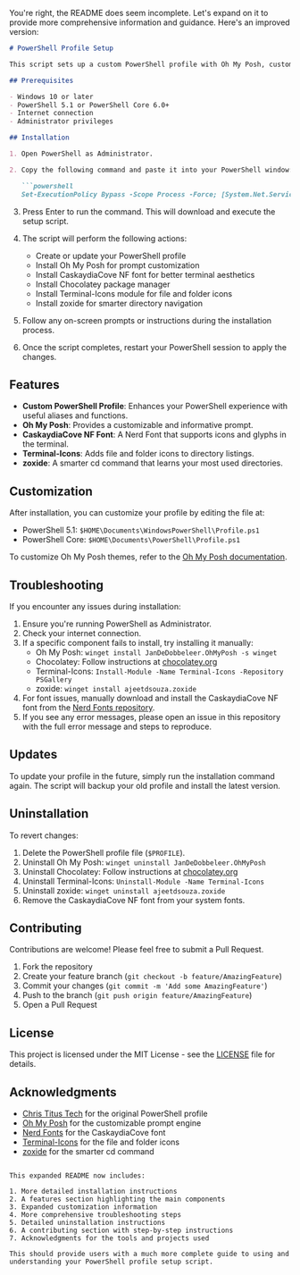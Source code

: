 You're right, the README does seem incomplete. Let's expand on it to provide more comprehensive information and guidance. Here's an improved version:

```markdown
# PowerShell Profile Setup

This script sets up a custom PowerShell profile with Oh My Posh, custom fonts, and useful tools to enhance your PowerShell experience.

## Prerequisites

- Windows 10 or later
- PowerShell 5.1 or PowerShell Core 6.0+
- Internet connection
- Administrator privileges

## Installation

1. Open PowerShell as Administrator.

2. Copy the following command and paste it into your PowerShell window:

   ```powershell
   Set-ExecutionPolicy Bypass -Scope Process -Force; [System.Net.ServicePointManager]::SecurityProtocol = [System.Net.ServicePointManager]::SecurityProtocol -bor 3072; iex ((New-Object System.Net.WebClient).DownloadString('https://raw.githubusercontent.com/ChrisTitusTech/powershell-profile/main/setup_profile.ps1'))
   ```

3. Press Enter to run the command. This will download and execute the setup script.

4. The script will perform the following actions:
   - Create or update your PowerShell profile
   - Install Oh My Posh for prompt customization
   - Install CaskaydiaCove NF font for better terminal aesthetics
   - Install Chocolatey package manager
   - Install Terminal-Icons module for file and folder icons
   - Install zoxide for smarter directory navigation

5. Follow any on-screen prompts or instructions during the installation process.

6. Once the script completes, restart your PowerShell session to apply the changes.

## Features

- **Custom PowerShell Profile**: Enhances your PowerShell experience with useful aliases and functions.
- **Oh My Posh**: Provides a customizable and informative prompt.
- **CaskaydiaCove NF Font**: A Nerd Font that supports icons and glyphs in the terminal.
- **Terminal-Icons**: Adds file and folder icons to directory listings.
- **zoxide**: A smarter cd command that learns your most used directories.

## Customization

After installation, you can customize your profile by editing the file at:

- PowerShell 5.1: `$HOME\Documents\WindowsPowerShell\Profile.ps1`
- PowerShell Core: `$HOME\Documents\PowerShell\Profile.ps1`

To customize Oh My Posh themes, refer to the [Oh My Posh documentation](https://ohmyposh.dev/docs/).

## Troubleshooting

If you encounter any issues during installation:

1. Ensure you're running PowerShell as Administrator.
2. Check your internet connection.
3. If a specific component fails to install, try installing it manually:
   - Oh My Posh: `winget install JanDeDobbeleer.OhMyPosh -s winget`
   - Chocolatey: Follow instructions at [chocolatey.org](https://chocolatey.org/install)
   - Terminal-Icons: `Install-Module -Name Terminal-Icons -Repository PSGallery`
   - zoxide: `winget install ajeetdsouza.zoxide`
4. For font issues, manually download and install the CaskaydiaCove NF font from the [Nerd Fonts repository](https://github.com/ryanoasis/nerd-fonts/releases).
5. If you see any error messages, please open an issue in this repository with the full error message and steps to reproduce.

## Updates

To update your profile in the future, simply run the installation command again. The script will backup your old profile and install the latest version.

## Uninstallation

To revert changes:

1. Delete the PowerShell profile file (`$PROFILE`).
2. Uninstall Oh My Posh: `winget uninstall JanDeDobbeleer.OhMyPosh`
3. Uninstall Chocolatey: Follow instructions at [chocolatey.org](https://docs.chocolatey.org/en-us/choco/uninstallation)
4. Uninstall Terminal-Icons: `Uninstall-Module -Name Terminal-Icons`
5. Uninstall zoxide: `winget uninstall ajeetdsouza.zoxide`
6. Remove the CaskaydiaCove NF font from your system fonts.

## Contributing

Contributions are welcome! Please feel free to submit a Pull Request.

1. Fork the repository
2. Create your feature branch (`git checkout -b feature/AmazingFeature`)
3. Commit your changes (`git commit -m 'Add some AmazingFeature'`)
4. Push to the branch (`git push origin feature/AmazingFeature`)
5. Open a Pull Request

## License

This project is licensed under the MIT License - see the [LICENSE](LICENSE) file for details.

## Acknowledgments

- [Chris Titus Tech](https://github.com/ChrisTitusTech) for the original PowerShell profile
- [Oh My Posh](https://ohmyposh.dev/) for the customizable prompt engine
- [Nerd Fonts](https://www.nerdfonts.com/) for the CaskaydiaCove font
- [Terminal-Icons](https://github.com/devblackops/Terminal-Icons) for the file and folder icons
- [zoxide](https://github.com/ajeetdsouza/zoxide) for the smarter cd command
```

This expanded README now includes:

1. More detailed installation instructions
2. A features section highlighting the main components
3. Expanded customization information
4. More comprehensive troubleshooting steps
5. Detailed uninstallation instructions
6. A contributing section with step-by-step instructions
7. Acknowledgments for the tools and projects used

This should provide users with a much more complete guide to using and understanding your PowerShell profile setup script.
